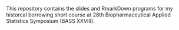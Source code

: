 This repository contains the slides and RmarkDown programs for my historcal borrowing short course at 28th Biopharmaceutical Applied Statistics Symposium (BASS XXVIII). 
